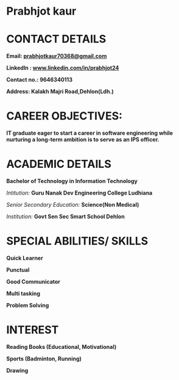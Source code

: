 
# Prabhjot kaur

# CONTACT DETAILS

**Email: prabhjotkaur70368@gmail.com**

**LinkedIn : www.linkedin.com/in/prabhjot24**

**Contact no.: 9646340113**

**Address: Kalakh Majri Road,Dehlon(Ldh.)**

# CAREER OBJECTIVES:

**IT graduate eager to start a career in software engineering while nurturing a long-term ambition is to serve as an IPS officer.**

# ACADEMIC DETAILS 

 **Bachelor of Technology in Information Technology** 
 
   *Intitution:* **Guru Nanak Dev Engineering College Ludhiana**
   
 *Senior Secondary Education:* **Science(Non Medical)**
 
   *Institution:* **Govt Sen Sec Smart School Dehlon**
  
# SPECIAL ABILITIES/ SKILLS

  **Quick Learner**                      
  
  **Punctual**
  
  **Good Communicator**    
  
  **Multi tasking**
  
  **Problem Solving** 

# INTEREST

  **Reading Books (Educational, Motivational)**
  
  **Sports (Badminton, Running)**
  
  **Drawing**
  
                   
